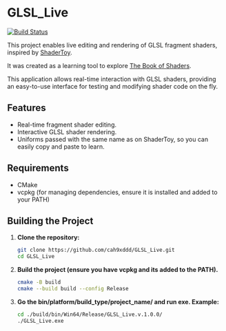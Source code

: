 # GLSL_Live
[![Build Status](https://github.com/cah9xddd/GLSL_Live/actions/workflows/cmake-single-platform_windows.yml/badge.svg)]([https://github.com//cah9xddd/GLSL_Live/actions/workflows/cmake-single-platform_windows.yml])

This project enables live editing and rendering of GLSL fragment shaders, inspired by [ShaderToy](https://www.shadertoy.com).

It was created as a learning tool to explore [The Book of Shaders](https://thebookofshaders.com).

This application allows real-time interaction with GLSL shaders, providing an easy-to-use interface for testing and modifying shader code on the fly.

## Features
- Real-time fragment shader editing.
- Interactive GLSL shader rendering.
- Uniforms passed with the same name as on ShaderToy, so you can easily copy and paste to learn.

## Requirements
- CMake
- vcpkg (for managing dependencies, ensure it is installed and added to your PATH)

## Building the Project

1. **Clone the repository:**
   ```bash
   git clone https://github.com/cah9xddd/GLSL_Live.git
   cd GLSL_Live
   ```
2. **Build the project (ensure you have vcpkg and its added to the PATH).**   
   ```bash   
   cmake -B build
   cmake --build build --config Release
   ```
3. **Go the bin/platform/build_type/project_name/ and run exe. Example:**
   ```bash
   cd ./build/bin/Win64/Release/GLSL_Live.v.1.0.0/
   ./GLSL_Live.exe
   ```


